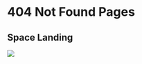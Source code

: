 # 404 Not Found Pages

## Space Landing
<a href="https://omar-ibrahim.com/404" target="_blank">
<img src="https://user-images.githubusercontent.com/51462341/168445690-82197438-b9c3-46e1-951f-8c2eaea8ed55.gif">
</a>
